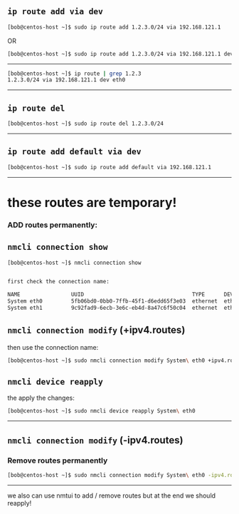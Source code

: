 
## `ip route add via dev`




```bash
[bob@centos-host ~]$ sudo ip route add 1.2.3.0/24 via 192.168.121.1
```

OR


```bash
[bob@centos-host ~]$ sudo ip route add 1.2.3.0/24 via 192.168.121.1 dev eth0
```

________________________________________________________________________________________________






```bash
[bob@centos-host ~]$ ip route | grep 1.2.3
1.2.3.0/24 via 192.168.121.1 dev eth0
```

________________________________________________________________________________________________



## `ip route del`



```bash
[bob@centos-host ~]$ sudo ip route del 1.2.3.0/24
```

________________________________________________________________________________________________





## `ip route add default via dev`

```bash
[bob@centos-host ~]$ sudo ip route add default via 192.168.121.1
```

________________________________________________________________________________________________


# these routes are temporary!

### ADD routes permanently:

## `nmcli connection show`

```bash
[bob@centos-host ~]$ nmcli connection show


first check the connection name:

NAME                UUID                                  TYPE      DEVICE  
System eth0         5fb06bd0-0bb0-7ffb-45f1-d6edd65f3e03  ethernet  eth0    
System eth1         9c92fad9-6ecb-3e6c-eb4d-8a47c6f50c04  ethernet  eth1    
```


## `nmcli connection modify` (+ipv4.routes)

then use the connection name:

```bash
[bob@centos-host ~]$ sudo nmcli connection modify System\ eth0 +ipv4.routes "1.2.3.0/24 192.168.121.1"
```


## `nmcli device reapply`


the apply the changes:

```bash
[bob@centos-host ~]$ sudo nmcli device reapply System\ eth0
```

________________________________________________________________________________________________

## `nmcli connection modify` (-ipv4.routes)


### Remove routes permanently


```bash
[bob@centos-host ~]$ sudo nmcli connection modify System\ eth0 -ipv4.routes "1.2.3.0/24 192.168.121.1"
```

________________________________________________________________________________________________


we also can use nmtui to add / remove routes but at the end we should reapply!



